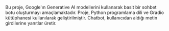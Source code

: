 Bu proje, Google'ın Generative AI modellerini kullanarak basit bir sohbet botu oluşturmayı amaçlamaktadır. Proje, Python programlama dili ve Gradio kütüphanesi kullanılarak geliştirilmiştir. Chatbot, kullanıcıdan aldığı metin girdilerine yanıtlar üretir.